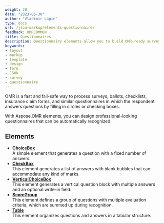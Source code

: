 ```yaml
---
weight: 20
date: "2023-05-30"
author: "Vladimir Lapin"
type: docs
url: /json-markup/elements-questionnaire/
feedback: OMRCOMMON
title: Questionnaires
description: Questionnairy elements allow you to build OMR-ready surveys, ballots, checklists, and similar forms.
keywords:
- layout
- markup
- template
- design
- form
- JSON
- survey
- questionnaire
---
```


OMR is a fast and fail-safe way to process surveys, ballots, checklists, insurance claim forms, and similar questionnaires in which the respondent answers questions by filling in circles or checking boxes.

With Aspose.OMR elements, you can design professional-looking questionnaires that can be automatically recognized.

## Elements

- [**ChoiceBox**](/omr/json-markup/choicebox/)  
  A simple element that generates a question with a fixed number of answers.
- [**CheckBox**](/omr/json-markup/checkbox/)  
  This element generates a list of answers with blank bubbles that can accommodate any kind of marks.
- [**VerticalChoiceBox**](/omr/json-markup/verticalchoicebox/)  
  This element generates a vertical question block with multiple answers and an optional write-in field.
- [**ScoreGroup**](/omr/json-markup/scoregroup/)  
  This element defines a group of questions with multiple evaluation criteria, which are summed up during recognition.
- [**Table**](/omr/json-markup/table/)  
  This element organizes questions and answers in a tabular structure.
